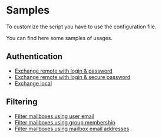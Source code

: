 # Samples

To customize the script you have to use the configuration file.

You can find here some samples of usages.

## Authentication

* [Exchange remote with login & password](ex-auth-basic)
* [Exchange remote with login & secure password](ex-auth-secure)
* [Exchange local](ex-auth-local)

## Filtering

* [Filter mailboxes using user email](ad-filter-email)
* [Filter mailboxes using group membership](ad-filter-group)
* [Filter mailboxes using mailbox email addresses](ex-filter-email)